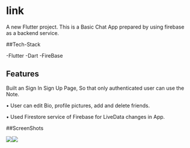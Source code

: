 # link

A new Flutter project.
This is a Basic Chat App prepared by using firebase as a backend service.

##Tech-Stack

-Flutter
-Dart
-FireBase

## Features

Built an Sign In Sign Up Page, So that only authenticated user can use the Note.

• User can edit Bio, profile pictures, add and delete friends.

• Used Firestore service of Firebase for LiveData changes in App.

##ScreenShots

<div style="display:flex;flex-wrap:wrap;">
 
 <img src="https://user-images.githubusercontent.com/97884033/200116078-c2ee2bc0-ab7a-4cfd-b143-d1d20033013f.jpg"/>
 <img src="https://user-images.githubusercontent.com/97884033/200116154-db82f729-5806-427c-aadb-54fd9b656af5.jpg"/>

 </div>

